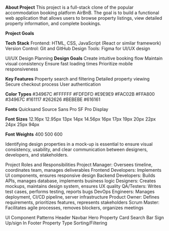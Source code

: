 **About Project**
This project is a full-stack clone of the popular accommodation booking platform AirBnB. The goal is to build a functional web application that allows users to browse property listings, view detailed property information, and complete bookings.

**Project Goals**

**Tech Stack**
Frontend: HTML, CSS, JavaScript (React or similar framework)
Version Control: Git and GitHub
Design Tools: Figma for UI/UX design


UI/UX Design Planning
**Design Goals**
Create intuitive booking flow
Maintain visual consistency
Ensure fast loading times
Prioritize mobile responsiveness

**Key Features**
Property search and filtering
Detailed property viewing
Secure checkout process
User authentication

**Color Types**
#34967C #FFFFFF #FDFDFD #E9E9E9
#FAC02B #FFA800 #34967C #161117
#262626 #BEBEBE #616161

**Fonts**
Quicksand
Source Sans Pro
SF Pro Display

**Font Sizes**
12.16px 12.95px 13px 14px 14.56px
16px 17px 19px 20px 22px 24px
25px 94px

**Font Weights**
400 500 600

Identifying design properties in a mock-up is essential to ensure visual consistency, usability, and clear communication between designers, developers, and stakeholders.


Project Roles and Responsibilities
Project Manager:	Oversees timeline, coordinates team, manages deliverables
Frontend Developers:	Implements UI components, ensures responsive design
Backend Developers: Builds APIs, manages database, implements business logic
Designers:	Creates mockups, maintains design system, ensures UX quality
QA/Testers:	Writes test cases, performs testing, reports bugs
DevOps Engineers: Manages deployment, CI/CD pipeline, server infrastructure
Product Owner:	Defines requirements, prioritizes features, represents stakeholders
Scrum Master:	Facilitates agile processes, removes blockers, organizes meetings

UI Component Patterns
Header
Navbar
Hero
Property Card
Search Bar
Sign Up/sign In
Footer
Property Type
Sorting/Filtering
